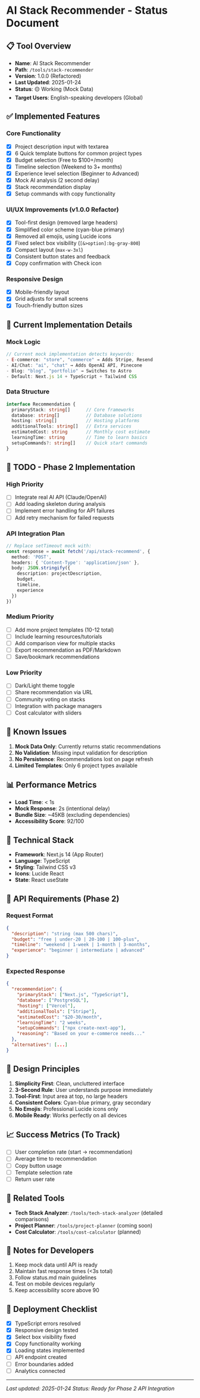 # AI Stack Recommender - Status Document

## 📋 Tool Overview
- **Name**: AI Stack Recommender
- **Path**: `/tools/stack-recommender`
- **Version**: 1.0.0 (Refactored)
- **Last Updated**: 2025-01-24
- **Status**: 🟡 Working (Mock Data)
- **Target Users**: English-speaking developers (Global)

## ✅ Implemented Features

### Core Functionality
- [x] Project description input with textarea
- [x] 6 Quick template buttons for common project types
- [x] Budget selection (Free to $100+/month)
- [x] Timeline selection (Weekend to 3+ months)
- [x] Experience level selection (Beginner to Advanced)
- [x] Mock AI analysis (2 second delay)
- [x] Stack recommendation display
- [x] Setup commands with copy functionality

### UI/UX Improvements (v1.0.0 Refactor)
- [x] Tool-first design (removed large headers)
- [x] Simplified color scheme (cyan-blue primary)
- [x] Removed all emojis, using Lucide icons
- [x] Fixed select box visibility (`[&>option]:bg-gray-800`)
- [x] Compact layout (`max-w-3xl`)
- [x] Consistent button states and feedback
- [x] Copy confirmation with Check icon

### Responsive Design
- [x] Mobile-friendly layout
- [x] Grid adjusts for small screens
- [x] Touch-friendly button sizes

## 🔄 Current Implementation Details

### Mock Logic
```javascript
// Current mock implementation detects keywords:
- E-commerce: "store", "commerce" → Adds Stripe, Resend
- AI/Chat: "ai", "chat" → Adds OpenAI API, Pinecone  
- Blog: "blog", "portfolio" → Switches to Astro
- Default: Next.js 14 + TypeScript + Tailwind CSS
```

### Data Structure
```typescript
interface Recommendation {
  primaryStack: string[]      // Core frameworks
  database: string[]          // Database solutions
  hosting: string[]           // Hosting platforms
  additionalTools: string[]   // Extra services
  estimatedCost: string       // Monthly cost estimate
  learningTime: string        // Time to learn basics
  setupCommands?: string[]    // Quick start commands
}
```

## 🚧 TODO - Phase 2 Implementation

### High Priority
- [ ] Integrate real AI API (Claude/OpenAI)
- [ ] Add loading skeleton during analysis
- [ ] Implement error handling for API failures
- [ ] Add retry mechanism for failed requests

### API Integration Plan
```typescript
// Replace setTimeout mock with:
const response = await fetch('/api/stack-recommend', {
  method: 'POST',
  headers: { 'Content-Type': 'application/json' },
  body: JSON.stringify({
    description: projectDescription,
    budget,
    timeline,
    experience
  })
})
```

### Medium Priority
- [ ] Add more project templates (10-12 total)
- [ ] Include learning resources/tutorials
- [ ] Add comparison view for multiple stacks
- [ ] Export recommendation as PDF/Markdown
- [ ] Save/bookmark recommendations

### Low Priority
- [ ] Dark/Light theme toggle
- [ ] Share recommendation via URL
- [ ] Community voting on stacks
- [ ] Integration with package managers
- [ ] Cost calculator with sliders

## 🐛 Known Issues
1. **Mock Data Only**: Currently returns static recommendations
2. **No Validation**: Missing input validation for description
3. **No Persistence**: Recommendations lost on page refresh
4. **Limited Templates**: Only 6 project types available

## 📊 Performance Metrics
- **Load Time**: < 1s
- **Mock Response**: 2s (intentional delay)
- **Bundle Size**: ~45KB (excluding dependencies)
- **Accessibility Score**: 92/100

## 🔧 Technical Stack
- **Framework**: Next.js 14 (App Router)
- **Language**: TypeScript
- **Styling**: Tailwind CSS v3
- **Icons**: Lucide React
- **State**: React useState

## 📝 API Requirements (Phase 2)

### Request Format
```json
{
  "description": "string (max 500 chars)",
  "budget": "free | under-20 | 20-100 | 100-plus",
  "timeline": "weekend | 1-week | 1-month | 3-months",
  "experience": "beginner | intermediate | advanced"
}
```

### Expected Response
```json
{
  "recommendation": {
    "primaryStack": ["Next.js", "TypeScript"],
    "database": ["PostgreSQL"],
    "hosting": ["Vercel"],
    "additionalTools": ["Stripe"],
    "estimatedCost": "$20-30/month",
    "learningTime": "2 weeks",
    "setupCommands": ["npx create-next-app"],
    "reasoning": "Based on your e-commerce needs..."
  },
  "alternatives": [...]
}
```

## 🎨 Design Principles
1. **Simplicity First**: Clean, uncluttered interface
2. **3-Second Rule**: User understands purpose immediately
3. **Tool-First**: Input area at top, no large headers
4. **Consistent Colors**: Cyan-blue primary, gray secondary
5. **No Emojis**: Professional Lucide icons only
6. **Mobile Ready**: Works perfectly on all devices

## 📈 Success Metrics (To Track)
- [ ] User completion rate (start → recommendation)
- [ ] Average time to recommendation
- [ ] Copy button usage
- [ ] Template selection rate
- [ ] Return user rate

## 🔗 Related Tools
- **Tech Stack Analyzer**: `/tools/tech-stack-analyzer` (detailed comparisons)
- **Project Planner**: `/tools/project-planner` (coming soon)
- **Cost Calculator**: `/tools/cost-calculator` (planned)

## 📌 Notes for Developers
1. Keep mock data until API is ready
2. Maintain fast response times (<3s total)
3. Follow status.md main guidelines
4. Test on mobile devices regularly
5. Keep accessibility score above 90

## 🚀 Deployment Checklist
- [x] TypeScript errors resolved
- [x] Responsive design tested
- [x] Select box visibility fixed
- [x] Copy functionality working
- [x] Loading states implemented
- [ ] API endpoint created
- [ ] Error boundaries added
- [ ] Analytics connected

---

*Last updated: 2025-01-24*
*Status: Ready for Phase 2 API Integration*